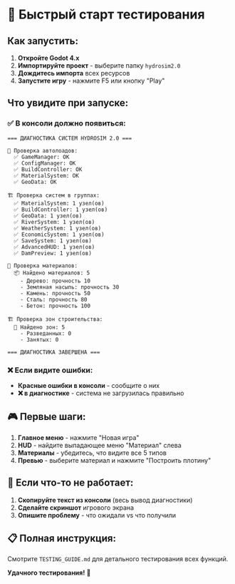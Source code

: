 # 🚀 Быстрый старт тестирования

## Как запустить:

1. **Откройте Godot 4.x**
2. **Импортируйте проект** - выберите папку `hydrosim2.0`
3. **Дождитесь импорта** всех ресурсов
4. **Запустите игру** - нажмите F5 или кнопку "Play"

## Что увидите при запуске:

### ✅ В консоли должно появиться:
```
=== ДИАГНОСТИКА СИСТЕМ HYDROSIM 2.0 ===

🔧 Проверка автолоадов:
  ✅ GameManager: OK
  ✅ ConfigManager: OK  
  ✅ BuildController: OK
  ✅ MaterialSystem: OK
  ✅ GeoData: OK

🏗️ Проверка систем в группах:
  ✅ MaterialSystem: 1 узел(ов)
  ✅ BuildController: 1 узел(ов)
  ✅ GeoData: 1 узел(ов)
  ✅ RiverSystem: 1 узел(ов)
  ✅ WeatherSystem: 1 узел(ов)
  ✅ EconomicSystem: 1 узел(ов)
  ✅ SaveSystem: 1 узел(ов)
  ✅ AdvancedHUD: 1 узел(ов)
  ✅ DamPreview: 1 узел(ов)

🧱 Проверка материалов:
  📦 Найдено материалов: 5
    - Дерево: прочность 10
    - Земляная насыпь: прочность 30
    - Камень: прочность 50
    - Сталь: прочность 80
    - Бетон: прочность 100

🏗️ Проверка зон строительства:
  🎯 Найдено зон: 5
    - Разведанных: 0
    - Занятых: 0

=== ДИАГНОСТИКА ЗАВЕРШЕНА ===
```

### ❌ Если видите ошибки:
- **Красные ошибки в консоли** - сообщите о них
- **❌ в диагностике** - система не загрузилась правильно

## 🎮 Первые шаги:

1. **Главное меню** - нажмите "Новая игра"
2. **HUD** - найдите выпадающее меню "Материал" слева
3. **Материалы** - убедитесь, что видите все 5 типов
4. **Превью** - выберите материал и нажмите "Построить плотину"

## 🐛 Если что-то не работает:

1. **Скопируйте текст из консоли** (весь вывод диагностики)
2. **Сделайте скриншот** игрового экрана
3. **Опишите проблему** - что ожидали vs что получили

## 📋 Полная инструкция:
Смотрите `TESTING_GUIDE.md` для детального тестирования всех функций.

**Удачного тестирования!** 🎯

